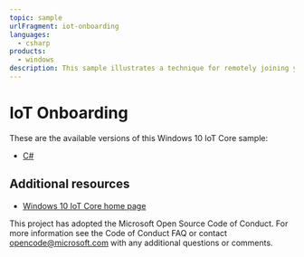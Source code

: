 ```yaml
---
topic: sample
urlFragment: iot-onboarding
languages: 
  - csharp
products:
  - windows
description: This sample illustrates a technique for remotely joining your Headless IoT Device (an IoT device without a display) to your home Wi-Fi network.
---
```


# IoT Onboarding

These are the available versions of this Windows 10 IoT Core sample:

*	[C#](./CS/README.md)

## Additional resources
* [Windows 10 IoT Core home page](https://developer.microsoft.com/en-us/windows/iot/)

This project has adopted the Microsoft Open Source Code of Conduct. For more information see the Code of Conduct FAQ or contact <opencode@microsoft.com> with any additional questions or comments.
